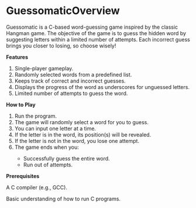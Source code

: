 # GuessomaticOverview

Guessomatic is a C-based word-guessing game inspired by the classic Hangman game. The objective of the game is to guess the hidden word by suggesting letters within a limited number of attempts. Each incorrect guess brings you closer to losing, so choose wisely!

<b>Features</b>
<ol>
<li>Single-player gameplay.</li>
<li>Randomly selected words from a predefined list.</li>
  
<li>Keeps track of correct and incorrect guesses.</li>

<li>Displays the progress of the word as underscores for unguessed letters.</li>

<li>Limited number of attempts to guess the word.</li>
</ol>
<b>How to Play</b>
<ol>
<li>Run the program.</li>
<li>The game will randomly select a word for you to guess.</li>
<li>You can input one letter at a time.</li>

<li>If the letter is in the word, its position(s) will be revealed.</li>

<li>If the letter is not in the word, you lose one attempt.</li>

<li>The game ends when you:</li>
<ul>
<li>Successfully guess the entire word.</li>

<li>Run out of attempts.</li>
</ul>
</ol>
<b>Prerequisites</b>

A C compiler (e.g., GCC).

Basic understanding of how to run C programs.
